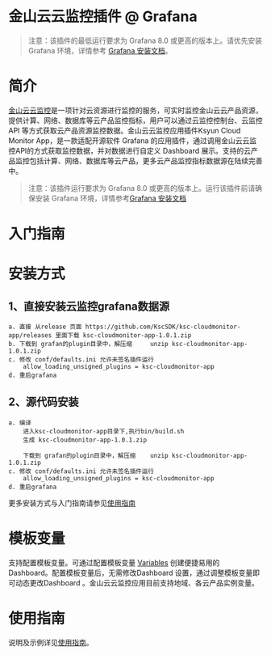 # 金山云云监控插件 @ Grafana

> 注意：该插件的最低运行要求为 Grafana 8.0 或更高的版本上。请优先安装 Grafana 环境，详情参考 [Grafana 安装文档](https://grafana.com/grafana/download)。


# 简介

[金山云云监控](https://www.ksyun.com/nv/product/CM.html)是一项针对云资源进行监控的服务，可实时监控金山云云产品资源，提供计算、网络、数据库等云产品监控指标，用户可以通过云监控控制台、云监控 API 等方式获取云产品资源监控数据。金山云云监控应用插件Ksyun Cloud Monitor App，是一款适配开源软件 Grafana 的应用插件，通过调用金山云云监控API的方式获取监控数据，并对数据进行自定义 Dashboard 展示。支持的云产品监控包括计算、网络、数据库等云产品，更多云产品监控指标数据源在陆续完善中。


> 注意：该插件运行要求为 Grafana 8.0 或更高的版本上。运行该插件前请确保安装 Grafana 环境，详情参考[Grafana 安装文档](https://grafana.com/grafana/download)

# 入门指南

# 安装方式


## 1、直接安装云监控grafana数据源
    a. 直接 从release 页面 https://github.com/KscSDK/ksc-cloudmonitor-app/releases 里面下载 ksc-cloudmonitor-app-1.0.1.zip
    b. 下载到 grafan的plugin目录中，解压缩 	unzip ksc-cloudmonitor-app-1.0.1.zip
    c. 修改 conf/defaults.ini 允许未签名插件运行
        allow_loading_unsigned_plugins = ksc-cloudmonitor-app
    d. 重启grafana

## 2、源代码安装
    a. 编译
        进入ksc-cloudmonitor-app目录下,执行bin/build.sh
		生成 ksc-cloudmonitor-app-1.0.1.zip

 		下载到 grafan的plugin目录中，解压缩 	unzip ksc-cloudmonitor-app-1.0.1.zip
    c. 修改 conf/defaults.ini 允许未签名插件运行
        allow_loading_unsigned_plugins = ksc-cloudmonitor-app
    d. 重启grafana


更多安装方式与入门指南请参见[使用指南](https://docs.ksyun.com/products/2)
# 模板变量

支持配置模板变量。可通过配置模板变量 [Variables](https://grafana.com/docs/reference/templating/) 创建便捷易用的 Dashboard。配置模板变量后，无需修改Dashboard 设置，通过调整模板变量即可动态更改Dashboard 。金山云云监控应用目前支持地域、各云产品实例变量。

# 使用指南

说明及示例详见[使用指南](https://docs.ksyun.com/products/2)。

